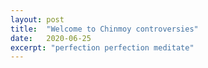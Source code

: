 ```yaml
---
layout: post
title:  "Welcome to Chinmoy controversies"
date:   2020-06-25
excerpt: "perfection perfection meditate"
---
```

